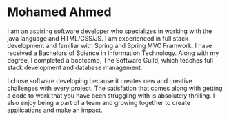 # Mohamed Ahmed

I am an aspiring software developer who specializes in working with the java language and HTML/CSS/JS. 
I am experienced in full stack development and familiar with Spring and Spring MVC Framwork.
I have received a Bachelors of Science in Information Technology. Along with my degree, I completed a bootcamp, The Software Guild, 
which teaches full stack development and database management. 

I chose software developing because it creates new and creative challenges with every project. The satisfation that comes along with
getting a code to work that you have been struggling with is absolutely thrilling. I also enjoy being a part of a team and growing together
to create applications and make an impact.

<!---
mohamedah1/mohamedah1 is a ✨ special ✨ repository because its `README.md` (this file) appears on your GitHub profile.
You can click the Preview link to take a look at your changes.
--->
